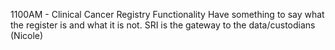 1100AM - Clinical Cancer Registry Functionality
Have something to say what the register is and what it is not.
SRI is the gateway to the data/custodians (Nicole)
